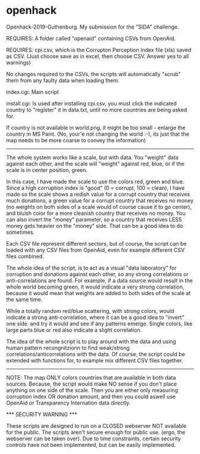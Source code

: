 # openhack
Openhack-2019-Guthenburg. My submission for the "SIDA" challenge.

REQUIRES: A folder called "openaid" containing CSVs from OpenAid.

REQUIRES: cpi.csv, which is the Corrupton Perception Index file (xls) saved as CSV. (Just choose save as in excel, then choose CSV. Answer yes to all warnings)

No changes required to the CSVs, the scripts will automatically "scrub" them from any faulty data when loading them.

index.cgi: Main script

install.cgi: Is used after installing cpi.csv, you must click the indicated country to "register" it in data.txt, until no more countries are being asked for.

If country is not available in world.png, it might be too small - enlarge the country in MS Paint.
(No, your'e not changing the world :-), its just that the map needs to be more coarse to convey the information)

-----------------------------------------------------------------------

The whole system works like a scale, but with data. You "weight" data against each other, and the scale will "weight" against red, blue, or if the scale is in center position, green.

In this case, I have made the scale to use the colors red, green and blue. Since a high corruption index is "good" (0 = corrupt, 100 = clean), I have made so the scale shows a redish value for a corrupt country that receives much donations, a green value for a corrupt country that receives no money (no weights on both sides of a scale would of course cause it to go center), and bluish color for a more cleanish country that receives no money.
You can also invert the "money" parameter, so a country that receives LESS money gets heavier on the "money" side. That can be a good idea to do sometimes.

Each CSV file represent different sectors, but of course, the script can be loaded with any CSV files from OpenAid, even for example different CSV files combined.

The whole idea of the script, is to act as a visual "data laboratory" for corruption and donations against each other, so any strong correlations or anti-correlations are found. For example, if a data source would result in the whole world becoming green, it would indicate a very strong correlation, because it would mean that weights are added to both sides of the scale at the same time.

While a totally random red/blue scattering, with strong colors, would indicate a strong anti-correlation, where it can be a good idea to "invert" one side. and try it would and see if any patterns emerge. Single colors, like large parts blue or red also indicate a slight correlation.

The idea of the whole script is to play around with the data and using human pattern recongnitzionn to find weak/strong correlations/anticorrelations with the data. Of course, the script could be extended with functions for, to example mix different CSV files together.

---------------------------------------------------------------------------------------

NOTE: The map ONLY colors countries that are available in both data sources. Because, the script
would make NO sense if you don't place anything on one side of the scale. Then you are either only measuring
corruption index OR donation amount, and then you could aswell use OpenAid or Transparency Internation data
directly.

*** SECURITY WARNING ***

These scripts are designed to run on a CLOSED webserver NOT available for the public. The scripts aren't secure enough for public use.
(ergo, the webserver can be taken over).
Due to time constraints, certain security controls have not been implemented, but can be easily implemented.
